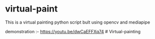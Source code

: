 # virtual-paint
This is a virtual painting python script bult using opencv and mediapipe

demonstration :- https://youtu.be/dwCaEFFXq74
#   V i r t u a l - p a i n t i n g  
 